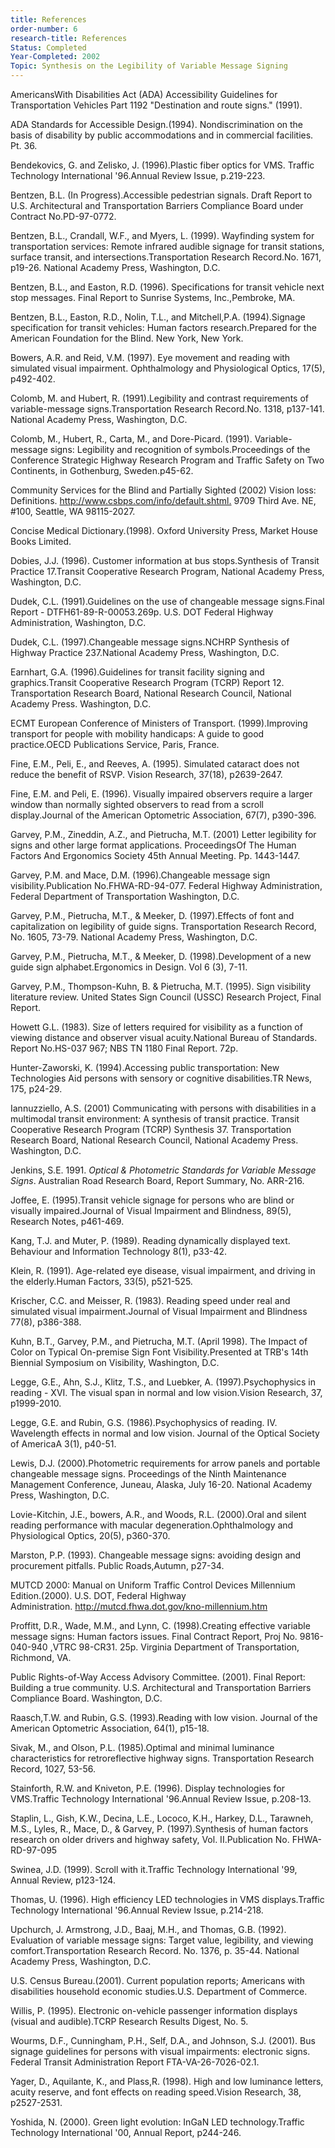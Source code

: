 ```yaml
---
title: References
order-number: 6
research-title: References
Status: Completed
Year-Completed: 2002
Topic: Synthesis on the Legibility of Variable Message Signing 
---
```


AmericansWith Disabilities Act (ADA) Accessibility Guidelines for Transportation Vehicles Part 1192 "Destination and route signs." (1991).

ADA Standards for Accessible Design.(1994). Nondiscrimination on the basis of disability by public accommodations and in commercial facilities. Pt. 36.

Bendekovics, G. and Zelisko, J. (1996).Plastic fiber optics for VMS. Traffic Technology International '96.Annual Review Issue, p.219-223.

Bentzen, B.L. (In Progress).Accessible pedestrian signals. Draft Report to U.S. Architectural and Transportation Barriers Compliance Board under Contract No.PD-97-0772.

Bentzen, B.L., Crandall, W.F., and Myers, L. (1999). Wayfinding system for transportation services: Remote infrared audible signage for transit stations, surface transit, and intersections.Transportation Research Record.No. 1671, p19-26. National Academy Press, Washington, D.C.

Bentzen, B.L., and Easton, R.D. (1996). Specifications for transit vehicle next stop messages. Final Report to Sunrise Systems, Inc.,Pembroke, MA.

Bentzen, B.L., Easton, R.D., Nolin, T.L., and Mitchell,P.A. (1994).Signage specification for transit vehicles: Human factors research.Prepared for the American Foundation for the Blind. New York, New York.

Bowers, A.R. and Reid, V.M. (1997). Eye movement and reading with simulated visual impairment. Ophthalmology and Physiological Optics, 17(5), p492-402.

Colomb, M. and Hubert, R. (1991).Legibility and contrast requirements of variable-message signs.Transportation Research Record.No. 1318, p137-141. National Academy Press, Washington, D.C.

Colomb, M., Hubert, R., Carta, M., and Dore-Picard. (1991). Variable-message signs: Legibility and recognition of symbols.Proceedings of the Conference Strategic Highway Research Program and Traffic Safety on Two Continents, in Gothenburg, Sweden.p45-62.

Community Services for the Blind and Partially Sighted (2002) Vision loss: Definitions. <http://www.csbps.com/info/default.shtml.> 9709 Third Ave. NE, #100, Seattle, WA 98115-2027.

Concise Medical Dictionary.(1998). Oxford University Press, Market House Books Limited.

Dobies, J.J. (1996). Customer information at bus stops.Synthesis of Transit Practice 17.Transit Cooperative Research Program, National Academy Press, Washington, D.C.

Dudek, C.L. (1991).Guidelines on the use of changeable message signs.Final Report - DTFH61-89-R-00053.269p. U.S. DOT Federal Highway Administration, Washington, D.C.

Dudek, C.L. (1997).Changeable message signs.NCHRP Synthesis of Highway Practice 237.National Academy Press, Washington, D.C.

Earnhart, G.A. (1996).Guidelines for transit facility signing and graphics.Transit Cooperative Research Program (TCRP) Report 12. Transportation Research Board, National Research Council, National Academy Press. Washington, D.C.

ECMT European Conference of Ministers of Transport. (1999).Improving transport for people with mobility handicaps: A guide to good practice.OECD Publications Service, Paris, France.

Fine, E.M., Peli, E., and Reeves, A. (1995). Simulated cataract does not reduce the benefit of RSVP. Vision Research, 37(18), p2639-2647.

Fine, E.M. and Peli, E. (1996). Visually impaired observers require a larger window than normally sighted observers to read from a scroll display.Journal of the American Optometric Association, 67(7), p390-396.

Garvey, P.M., Zineddin, A.Z., and Pietrucha, M.T. (2001) Letter legibility for signs and other large format applications. ProceedingsOf The Human Factors And Ergonomics Society 45th Annual Meeting. Pp. 1443-1447.

Garvey, P.M. and Mace, D.M. (1996).Changeable message sign visibility.Publication No.FHWA-RD-94-077. Federal Highway Administration, Federal Department of Transportation Washington, D.C.

Garvey, P.M., Pietrucha, M.T., & Meeker, D. (1997).Effects of font and capitalization on legibility of guide signs. Transportation Research Record, No. 1605, 73-79. National Academy Press, Washington, D.C.

Garvey, P.M., Pietrucha, M.T., & Meeker, D. (1998).Development of a new guide sign alphabet.Ergonomics in Design. Vol 6 (3), 7-11.

Garvey, P.M., Thompson-Kuhn, B. & Pietrucha, M.T. (1995). Sign visibility literature review. United States Sign Council (USSC) Research Project, Final Report.

Howett G.L. (1983). Size of letters required for visibility as a function of viewing distance and observer visual acuity.National Bureau of Standards. Report No.HS-037 967; NBS TN 1180 Final Report. 72p.

Hunter-Zaworski, K. (1994).Accessing public transportation: New Technologies Aid persons with sensory or cognitive disabilities.TR News, 175, p24-29.

Iannuzziello, A.S. (2001) Communicating with persons with disabilities in a multimodal transit environment: A synthesis of transit practice. Transit Cooperative Research Program (TCRP) Synthesis 37. Transportation Research Board, National Research Council, National Academy Press. Washington, D.C.

Jenkins, S.E. 1991. *Optical & Photometric Standards for Variable Message Signs*. Australian Road Research Board, Report Summary, No. ARR-216.

Joffee, E. (1995).Transit vehicle signage for persons who are blind or visually impaired.Journal of Visual Impairment and Blindness, 89(5), Research Notes, p461-469.

Kang, T.J. and Muter, P. (1989). Reading dynamically displayed text. Behaviour and Information Technology 8(1), p33-42.

Klein, R. (1991). Age-related eye disease, visual impairment, and driving in the elderly.Human Factors, 33(5), p521-525.

Krischer, C.C. and Meisser, R. (1983). Reading speed under real and simulated visual impairment.Journal of Visual Impairment and Blindness 77(8), p386-388.

Kuhn, B.T., Garvey, P.M., and Pietrucha, M.T. (April 1998). The Impact of Color on Typical On-premise Sign Font Visibility.Presented at TRB's 14th Biennial Symposium on Visibility, Washington, D.C.

Legge, G.E., Ahn, S.J., Klitz, T.S., and Luebker, A. (1997).Psychophysics in reading - XVI. The visual span in normal and low vision.Vision Research, 37, p1999-2010.

Legge, G.E. and Rubin, G.S. (1986).Psychophysics of reading. IV. Wavelength effects in normal and low vision. Journal of the Optical Society of AmericaA 3(1), p40-51.

Lewis, D.J. (2000).Photometric requirements for arrow panels and portable changeable message signs. Proceedings of the Ninth Maintenance Management Conference, Juneau, Alaska, July 16-20. National Academy Press, Washington, D.C.

Lovie-Kitchin, J.E., bowers, A.R., and Woods, R.L. (2000).Oral and silent reading performance with macular degeneration.Ophthalmology and Physiological Optics, 20(5), p360-370.

Marston, P.P. (1993). Changeable message signs: avoiding design and procurement pitfalls. Public Roads,Autumn, p27-34.

MUTCD 2000: Manual on Uniform Traffic Control Devices Millennium Edition.(2000). U.S. DOT, Federal Highway Administration. <http://mutcd.fhwa.dot.gov/kno-millennium.htm>

Proffitt, D.R., Wade, M.M., and Lynn, C. (1998).Creating effective variable message signs: Human factors issues. Final Contract Report, Proj No. 9816-040-940 ,VTRC 98-CR31. 25p. Virginia Department of Transportation, Richmond, VA.

Public Rights-of-Way Access Advisory Committee. (2001). Final Report: Building a true community. U.S. Architectural and Transportation Barriers Compliance Board. Washington, D.C.

Raasch,T.W. and Rubin, G.S. (1993).Reading with low vision. Journal of the American Optometric Association, 64(1), p15-18.

Sivak, M., and Olson, P.L. (1985).Optimal and minimal luminance characteristics for retroreflective highway signs. Transportation Research Record, 1027, 53-56.

Stainforth, R.W. and Kniveton, P.E. (1996). Display technologies for VMS.Traffic Technology International '96.Annual Review Issue, p.208-13.

Staplin, L., Gish, K.W., Decina, L.E., Lococo, K.H., Harkey, D.L., Tarawneh, M.S., Lyles, R., Mace, D., & Garvey, P. (1997).Synthesis of human factors research on older drivers and highway safety, Vol. II.Publication No. FHWA-RD-97-095

Swinea, J.D. (1999). Scroll with it.Traffic Technology International '99, Annual Review, p123-124.

Thomas, U. (1996). High efficiency LED technologies in VMS displays.Traffic Technology International '96.Annual Review Issue, p.214-218.

Upchurch, J. Armstrong, J.D., Baaj, M.H., and Thomas, G.B. (1992). Evaluation of variable message signs: Target value, legibility, and viewing comfort.Transportation Research Record. No. 1376, p. 35-44. National Academy Press, Washington, D.C.

U.S. Census Bureau.(2001). Current population reports; Americans with disabilities household economic studies.U.S. Department of Commerce.

Willis, P. (1995). Electronic on-vehicle passenger information displays (visual and audible).TCRP Research Results Digest, No. 5.

Wourms, D.F., Cunningham, P.H., Self, D.A., and Johnson, S.J. (2001). Bus signage guidelines for persons with visual impairments: electronic signs. Federal Transit Administration Report FTA-VA-26-7026-02.1.

Yager, D., Aquilante, K., and Plass,R. (1998). High and low luminance letters, acuity reserve, and font effects on reading speed.Vision Research, 38, p2527-2531.

Yoshida, N. (2000). Green light evolution: InGaN LED technology.Traffic Technology International '00, Annual Report, p244-246.
